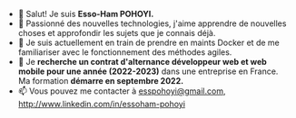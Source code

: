 - 👋 Salut! Je suis **Esso-Ham POHOYI.**
- 👀 Passionné des nouvelles technologies, j'aime apprendre de nouvelles choses et approfondir les sujets que je connais déjà.
- 🌱 Je suis actuellement en train de prendre en maints Docker et de me familiariser avec le fonctionnement des méthodes agiles.
- 💞️ Je **recherche un contrat d'alternance développeur web et web mobile pour une année (2022-2023)** dans une entreprise en France. Ma formation **démarre en septembre 2022.**
- 📫 Vous pouvez me contacter à esspohoyi@gmail.com, http://www.linkedin.com/in/essoham-pohoyi

<!---
Esso-Ham/Esso-Ham is a ✨ special ✨ repository because its `README.md` (this file) appears on your GitHub profile.
You can click the Preview link to take a look at your changes.
--->
